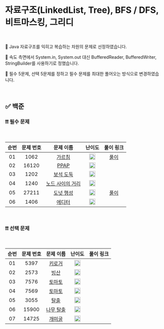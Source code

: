 # 자료구조(LinkedList, Tree), BFS / DFS, 비트마스킹, 그리디

<br/>

📌 Java 자료구조를 익히고 복습하는 차원의 문제로 선정하였습니다.

📌 속도 측면에서 System.in, System.out 대신 BufferedReader, BufferedWriter, StringBuilder를 사용하기로 정했습니다.

📌 필수 5문제, 선택 5문제를 정하고 필수 문제를 최대한 풀어오는 방식으로 변경하였습니다.

<br/>

## ✅ 백준

### ❗❗ 필수 문제

<br/>

순번 | 문제 번호 | 문제 이름 | 난이도 | 풀이 링크
:---: | :---: | :---: | :---: | :---: 
01 | 1062 | [가르침](https://www.acmicpc.net/problem/1062) | <img src="https://static.solved.ac/tier_small/12.svg" width=20px> | [풀이](https://github.com/psj98/Java_Study_Coding_18/blob/main/study/src/study_230215/problemset/boj_1062_2.java)
02 | 16120 | [PPAP](https://www.acmicpc.net/problem/16120) | <img src="https://static.solved.ac/tier_small/12.svg" width=20px> | []()
03 | 1202 | [보석 도둑](https://www.acmicpc.net/problem/1202) | <img src="https://static.solved.ac/tier_small/14.svg" width=20px> | []()
04 | 1240 | [노드 사이의 거리](https://www.acmicpc.net/problem/1240) | <img src="https://static.solved.ac/tier_small/11.svg" width=20px> | []()
05 | 27211 | [도넛 행성](https://www.acmicpc.net/problem/27211) | <img src="https://static.solved.ac/tier_small/11.svg" width=20px> | [풀이](https://github.com/psj98/Java_Study_Coding_18/blob/main/study/src/study_230215/problemset/boj_27211.java)
06 | 1406 | [에디터](https://www.acmicpc.net/problem/1406) | <img src="https://static.solved.ac/tier_small/9.svg" width=20px> | []()


<br/>

### ❗❗ 선택 문제

<br/>

순번 | 문제 번호 | 문제 이름 | 난이도 | 풀이 링크
:---: | :---: | :---: | :---: | :---: 
01 | 5397 | [키로거](https://www.acmicpc.net/problem/5397) | <img src="https://static.solved.ac/tier_small/9.svg" width=20px> | []()
02 | 2573 | [빙산](https://www.acmicpc.net/problem/2573) | <img src="https://static.solved.ac/tier_small/12.svg" width=20px> | []()
03 | 7576 | [토마토](https://www.acmicpc.net/problem/7576) | <img src="https://static.solved.ac/tier_small/11.svg" width=20px> | []()
04 | 7569 | [토마토](https://www.acmicpc.net/problem/7569) | <img src="https://static.solved.ac/tier_small/11.svg" width=20px> | []()
05 | 3055 | [탈출](https://www.acmicpc.net/problem/3055) | <img src="https://static.solved.ac/tier_small/12.svg" width=20px> | []()
06 | 15900 | [나무 탈출](https://www.acmicpc.net/problem/15900) | <img src="https://static.solved.ac/tier_small/10.svg" width=20px> | []()
07 | 14725 | [개미굴](https://www.acmicpc.net/problem/14725) | <img src="https://static.solved.ac/tier_small/13.svg" width=20px> | []()